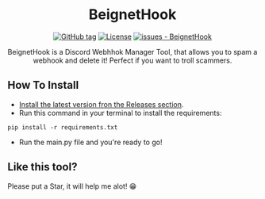 <h1 align="center">
  BeignetHook
</h1>
<div align="center">
<a href="https://github.com/jacklebeignet/BeignetHook/releases/"><img src="https://img.shields.io/github/tag/jacklebeignet/BeignetHook?include_prereleases=&sort=semver&color=ff0000" alt="GitHub tag"></a>
<a href="#license"><img src="https://img.shields.io/badge/License-MIT-ff0000" alt="License"></a>
<a href="https://github.com/jacklebeignet/BeignetHook/issues"><img src="https://img.shields.io/github/issues/jacklebeignet/BeignetHook" alt="issues - BeignetHook"></a>

BeignetHook is a Discord Webhhok Manager Tool, that allows you to spam a webhook and delete it! Perfect if you want to troll scammers.
</div>

## How To Install

- [Install the latest version fron the Releases section](https://github.com/jacklebeignet/BeignetHook/releases/latest).
- Run this command in your terminal to install the requirements:
```
pip install -r requirements.txt
```
- Run the main.py file and you're ready to go!

## Like this tool?

Please put a Star, it will help me alot! 😁
